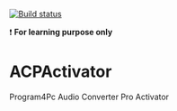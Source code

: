 [![Build status](https://ci.appveyor.com/api/projects/status/3187c4ua33chman6?svg=true)](https://ci.appveyor.com/project/v-i-k-r-a-m/acpactivator)


:exclamation: **For learning purpose only**    

# ACPActivator
Program4Pc Audio Converter Pro Activator 
